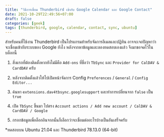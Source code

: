 ```yaml
---
title: "วิธีการเชื่อม Thunderbird เข้ากับ Google Calendar และ Google Contact"
date: 2021-10-29T22:49:56+07:00
draft: false
categories: [geek]
tags: [thunderbird, google, calendar, contact, sync, ubuntu]
---
```


สำหรับคนที่ใช้งาน Thunderbird เป็นโปรแกรมสำหรับจัดการอีเมลและปฏิทิน อาจจะเจอปัญหาว่าจะเชื่อมเข้ากับระบบของ Google ยังไง หลังจากหาข้อมูลและลองทดสอบเองแล้ว จึงมาขอจดไว้ในบล็อกนี้

<!--more-->

1. สิ่งแรกที่ต้องติดตั้งหากยังไม่มีคือ `Add-ons` ที่ชื่อว่า `TbSync` และ `Provider for CalDAV & CardDAV` ครับ

2. หลังจากติดตั้งแล้วให้ไปเปิดหน้าจัดการ Config `Preferences` / `General` / `Config Editor...`

3. ค้นหา `extensions.dav4tbsync.googlesupport` และทำการเปลี่ยนจาก `false` เป็น `true`

4. เปิด `TbSync` ขึ้นมา ไปตรง `Account actions / Add new account / CalDAV & CardDAV / Google`

5. กรอกข้อมูลเพื่อล็อกอินจากนั้นก็เลือกว่าจะเชื่อมต่ออะไรบ้างเป็นอันเสร็จครับ

\*ทดสอบบน Ubuntu 21.04 และ Thunderbird 78.13.0 (64-bit)
